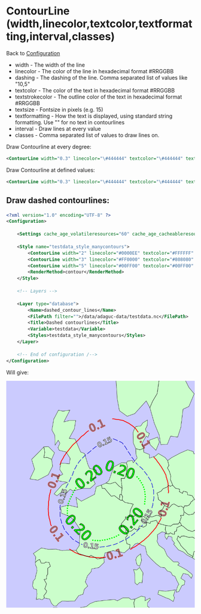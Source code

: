 ContourLine (width,linecolor,textcolor,textformatting,interval,classes)
=======================================================================

Back to [Configuration](./Configuration.md)

-   width - The width of the line
-   linecolor - The color of the line in hexadecimal format \#RRGGBB
-   dashing - The dashing of the line. Comma separated list of values like "10,5"
-   textcolor - The color of the text in hexadecimal format \#RRGGBB
-   textstrokecolor - The outline color of the text in hexadecimal format \#RRGGBB
-   textsize - Fontsize in pixels (e.g. 15)
-   textformatting - How the text is displayed, using standard string
    formatting. Use "" for no text in contourlines
-   interval - Draw lines at every <n> value
-   classes - Comma separated list of values to draw lines on.

Draw Contourline at every degree:

```xml
<ContourLine width="0.3" linecolor="\#444444" textcolor="\#444444" textformatting="%2.0f" interval="1"/>
```

Draw Contourline at defined values:

```xml
<ContourLine width="0.3" linecolor="\#444444" textcolor="\#444444" textformatting="%2.0f" classes="10,25,50,100,150"/>
```


## Draw dashed contourlines:

```xml
<?xml version="1.0" encoding="UTF-8" ?>
<Configuration>

    <Settings cache_age_volatileresources="60" cache_age_cacheableresources="7200" />

    <Style name="testdata_style_manycontours">
        <ContourLine width="2" linecolor="#0000EE" textcolor="#FFFFFF" textstrokecolor="#000000" textsize="20.0" textformatting="%2.2f" classes="0.15" dashing="21,7"/>
        <ContourLine width="3" linecolor="#FF0000" textcolor="#808080" textstrokecolor="#FF0000" textsize="30.0" textformatting="%2.1f" classes="0.10"/>
        <ContourLine width="5" linecolor="#00FF00" textcolor="#00FF00" textstrokecolor="#000000" textsize="40.0" textformatting="%2.2f" classes="0.20" dashing="5,5"/>
        <RenderMethod>contour</RenderMethod>
    </Style>

    <!-- Layers -->

    <Layer type="database">
        <Name>dashed_contour_lines</Name>
        <FilePath filter="">/data/adaguc-data/testdata.nc</FilePath>
        <Title>Dashed contourlines</Title>
        <Variable>testdata</Variable>
        <Styles>testdata_style_manycontours</Styles>
    </Layer>

    <!-- End of configuration /-->
</Configuration>
```


Will give:

<img src="../../tests/expectedoutputs/TestWMS/test_WMSGetMap_dashed_contour_lines.png"/>

